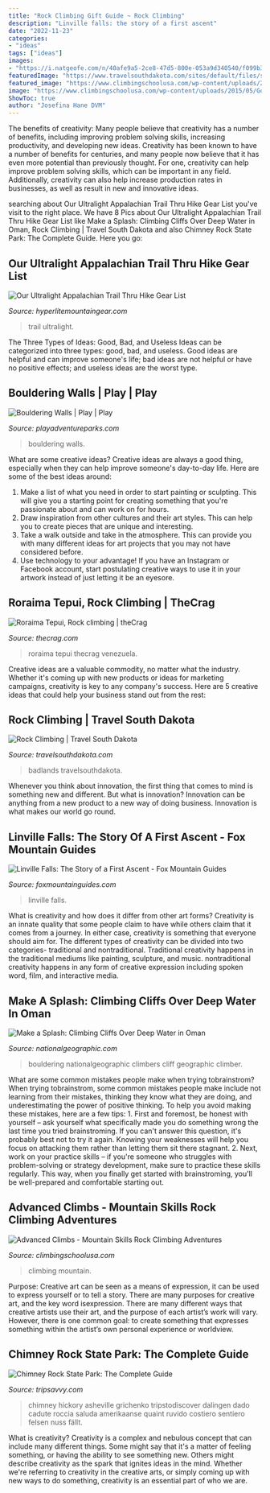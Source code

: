 ```yaml
---
title: "Rock Climbing Gift Guide ~ Rock Climbing"
description: "Linville falls: the story of a first ascent"
date: "2022-11-23"
categories:
- "ideas"
tags: ["ideas"]
images:
- "https://i.natgeofe.com/n/40afe9a5-2ce8-47d5-800e-053a9d340540/f099b33b-d4eb-4489-b7f2-5995d7864b77.jpg?w=1200"
featuredImage: "https://www.travelsouthdakota.com/sites/default/files/styles/hero_l/public/rockclimbing00093_0.jpg?h=c63721b7&amp;itok=_dt0mSkE"
featured_image: "https://www.climbingschoolusa.com/wp-content/uploads/2015/05/Gorge-Us-5.12-TaosNM-e1431637474163.jpg"
image: "https://www.climbingschoolusa.com/wp-content/uploads/2015/05/Gorge-Us-5.12-TaosNM-e1431637474163.jpg"
ShowToc: true
author: "Josefina Hane DVM"
---
```



The benefits of creativity: Many people believe that creativity has a number of benefits, including improving problem solving skills, increasing productivity, and developing new ideas.
Creativity has been known to have a number of benefits for centuries, and many people now believe that it has even more potential than previously thought. For one, creativity can help improve problem solving skills, which can be important in any field. Additionally, creativity can also help increase production rates in businesses, as well as result in new and innovative ideas.

	

		
searching about Our Ultralight Appalachian Trail Thru Hike Gear List you've visit to the right place. We have 8 Pics about Our Ultralight Appalachian Trail Thru Hike Gear List like Make a Splash: Climbing Cliffs Over Deep Water in Oman, Rock Climbing | Travel South Dakota and also Chimney Rock State Park: The Complete Guide. Here you go:
		
    
## Our Ultralight Appalachian Trail Thru Hike Gear List

<img loading=lazy src="http://cdn.shopify.com/s/files/1/3004/4846/articles/BLOG-AppalachianTrailKit-1_b87b382b-aa7d-4364-86ee-08063b9b1661.jpg?v=1595576500" onerror="this.onerror=null;this.src='https://tse1.mm.bing.net/th?id=OIP.Em_CG3N2PIOjdJlecPfxFQHaD5&amp;pid=15.1';" alt="Our Ultralight Appalachian Trail Thru Hike Gear List">

_Source: hyperlitemountaingear.com_

>trail ultralight. 

	

The Three Types of Ideas: Good, Bad, and Useless
Ideas can be categorized into three types: good, bad, and useless. Good ideas are helpful and can improve someone's life; bad ideas are not helpful or have no positive effects; and useless ideas are the worst type.

    
## Bouldering Walls | Play | Play

<img loading=lazy src="https://www.playadventureparks.com/wp-content/uploads/2020/06/1.jpg" onerror="this.onerror=null;this.src='https://tse2.mm.bing.net/th?id=OIP.3JCZRTJjiTeJYzaTZcKmlQHaE7&amp;pid=15.1';" alt="Bouldering Walls | Play | Play">

_Source: playadventureparks.com_

>bouldering walls. 

	

What are some creative ideas?
Creative ideas are always a good thing, especially when they can help improve someone's day-to-day life. Here are some of the best ideas around: 
1. Make a list of what you need in order to start painting or sculpting. This will give you a starting point for creating something that you're passionate about and can work on for hours. 
2. Draw inspiration from other cultures and their art styles. This can help you to create pieces that are unique and interesting. 
3. Take a walk outside and take in the atmosphere. This can provide you with many different ideas for art projects that you may not have considered before. 
4. Use technology to your advantage! If you have an Instagram or Facebook account, start postulating creative ways to use it in your artwork instead of just letting it be an eyesore.

    
## Roraima Tepui, Rock Climbing | TheCrag

<img loading=lazy src="https://image.thecrag.com/12x477:3252x2178/fit-in/1200x630/f8/56/f856569ba1e692abf43d030cd986975066329fe4" onerror="this.onerror=null;this.src='https://tse1.mm.bing.net/th?id=OIP.0Yk7AW6Q27aSF1Gf432cMwHaD4&amp;pid=15.1';" alt="Roraima Tepui, Rock climbing | theCrag">

_Source: thecrag.com_

>roraima tepui thecrag venezuela. 

	

Creative ideas are a valuable commodity, no matter what the industry. Whether it's coming up with new products or ideas for marketing campaigns, creativity is key to any company's success. Here are 5 creative ideas that could help your business stand out from the rest: 

    
## Rock Climbing | Travel South Dakota

<img loading=lazy src="https://www.travelsouthdakota.com/sites/default/files/styles/hero_l/public/rockclimbing00093_0.jpg?h=c63721b7&amp;itok=_dt0mSkE" onerror="this.onerror=null;this.src='https://tse3.mm.bing.net/th?id=OIP.E4bkQRPxwXV52id_yOI5qwHaEg&amp;pid=15.1';" alt="Rock Climbing | Travel South Dakota">

_Source: travelsouthdakota.com_

>badlands travelsouthdakota. 

	

Whenever you think about innovation, the first thing that comes to mind is something new and different. But what is innovation? Innovation can be anything from a new product to a new way of doing business. Innovation is what makes our world go round.

    
## Linville Falls: The Story Of A First Ascent - Fox Mountain Guides

<img loading=lazy src="http://foxmountainguides.com/wp-content/uploads/2018/01/IMG_7765.jpg" onerror="this.onerror=null;this.src='https://tse1.mm.bing.net/th?id=OIP.j2KXcSDyVSMZr6K5596hkAHaE7&amp;pid=15.1';" alt="Linville Falls: The Story of a First Ascent - Fox Mountain Guides">

_Source: foxmountainguides.com_

>linville falls. 

	

What is creativity and how does it differ from other art forms?
Creativity is an innate quality that some people claim to have while others claim that it comes from a journey. In either case, creativity is something that everyone should aim for. The different types of creativity can be divided into two categories- traditional and nontraditional. Traditional creativity happens in the traditional mediums like painting, sculpture, and music. nontraditional creativity happens in any form of creative expression including spoken word, film, and interactive media.

    
## Make A Splash: Climbing Cliffs Over Deep Water In Oman

<img loading=lazy src="https://i.natgeofe.com/n/40afe9a5-2ce8-47d5-800e-053a9d340540/f099b33b-d4eb-4489-b7f2-5995d7864b77.jpg?w=1200" onerror="this.onerror=null;this.src='https://tse4.mm.bing.net/th?id=OIP.9iKwsNPt6aLD6WnInDWWXAHaEK&amp;pid=15.1';" alt="Make a Splash: Climbing Cliffs Over Deep Water in Oman">

_Source: nationalgeographic.com_

>bouldering nationalgeographic climbers cliff geographic climber. 

	

What are some common mistakes people make when trying tobrainstrom?
When trying tobrainstrom, some common mistakes people make include not learning from their mistakes, thinking they know what they are doing, and underestimating the power of positive thinking. To help you avoid making these mistakes, here are a few tips: 1. First and foremost, be honest with yourself – ask yourself what specifically made you do something wrong the last time you tried brainstroming. If you can't answer this question, it's probably best not to try it again. Knowing your weaknesses will help you focus on attacking them rather than letting them sit there stagnant. 2. Next, work on your practice skills – if you're someone who struggles with problem-solving or strategy development, make sure to practice these skills regularly. This way, when you finally get started with brainstroming, you'll be well-prepared and comfortable starting out. 
    
## Advanced Climbs - Mountain Skills Rock Climbing Adventures

<img loading=lazy src="https://www.climbingschoolusa.com/wp-content/uploads/2015/05/Gorge-Us-5.12-TaosNM-e1431637474163.jpg" onerror="this.onerror=null;this.src='https://tse1.mm.bing.net/th?id=OIP.u-NTeMiRD91k9HIWDoLQngHaEL&amp;pid=15.1';" alt="Advanced Climbs - Mountain Skills Rock Climbing Adventures">

_Source: climbingschoolusa.com_

>climbing mountain. 

	

Purpose:
Creative art can be seen as a means of expression, it can be used to express yourself or to tell a story. There are many purposes for creative art, and the key word isexpression. There are many different ways that creative artists use their art, and the purpose of each artist’s work will vary. However, there is one common goal: to create something that expresses something within the artist’s own personal experience or worldview.

    
## Chimney Rock State Park: The Complete Guide

<img loading=lazy src="https://www.tripsavvy.com/thmb/ndfzQgcPoHkUHAT7AAcNCodpaBA=/960x0/filters:no_upscale():max_bytes(150000):strip_icc()/GettyImages-624403988-1efdcc0513334a70a591f38da0545b4c.jpg" onerror="this.onerror=null;this.src='https://tse1.mm.bing.net/th?id=OIP.I7Dgm-p00RqqAfzMDK-HGgHaE6&amp;pid=15.1';" alt="Chimney Rock State Park: The Complete Guide">

_Source: tripsavvy.com_

>chimney hickory asheville grichenko tripstodiscover dalingen dado cadute roccia saluda amerikaanse quaint ruvido costiero sentiero felsen nuss fällt. 

	

What is creativity?
Creativity is a complex and nebulous concept that can include many different things. Some might say that it's a matter of feeling something, or having the ability to see something new. Others might describe creativity as the spark that ignites ideas in the mind. Whether we're referring to creativity in the creative arts, or simply coming up with new ways to do something, creativity is an essential part of who we are.

